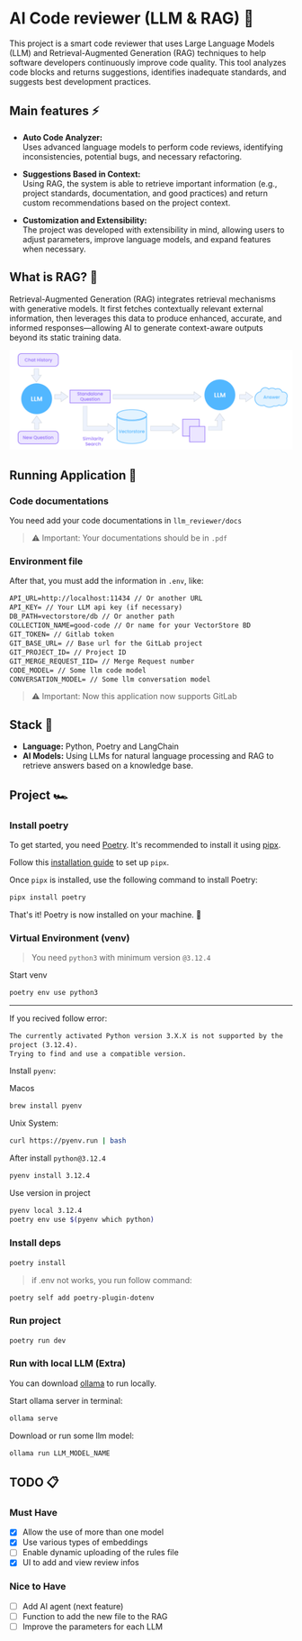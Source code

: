# AI Code reviewer (LLM & RAG) 🤖

This project is a smart code reviewer that uses Large Language Models (LLM) and Retrieval-Augmented Generation (RAG) techniques to help software developers continuously improve code quality.
This tool analyzes code blocks and returns suggestions, identifies inadequate standards, and suggests best development practices.

## Main features ⚡️

- **Auto Code Analyzer:**  
  Uses advanced language models to perform code reviews, identifying inconsistencies, potential bugs, and necessary refactoring.

- **Suggestions Based in Context:**  
  Using RAG, the system is able to retrieve important information (e.g., project standards, documentation, and good practices) and return custom recommendations based on the project context.

- **Customization and Extensibility:**  
  The project was developed with extensibility in mind, allowing users to adjust parameters, improve language models, and expand features when necessary.

## What is RAG? 🤨

Retrieval-Augmented Generation (RAG) integrates retrieval mechanisms with generative models. It first fetches contextually relevant external information, then leverages this data to produce enhanced, accurate, and informed responses—allowing AI to generate context-aware outputs beyond its static training data.

<img src="docs/rag.png" />

## Running Application 👀

### Code documentations

You need add your code documentations in `llm_reviewer/docs`

> ⚠️ Important: Your documentations should be in `.pdf`

### Environment file

After that, you must add the information in `.env`, like:

```
API_URL=http://localhost:11434 // Or another URL
API_KEY= // Your LLM api key (if necessary)
DB_PATH=vectorstore/db // Or another path
COLLECTION_NAME=good-code // Or name for your VectorStore BD
GIT_TOKEN= // Gitlab token
GIT_BASE_URL= // Base url for the GitLab project
GIT_PROJECT_ID= // Project ID
GIT_MERGE_REQUEST_IID= // Merge Request number
CODE_MODEL= // Some llm code model
CONVERSATION_MODEL= // Some llm conversation model
```

> ⚠️ Important: Now this application now supports GitLab

## Stack 🧩

- **Language:** Python, Poetry and LangChain
- **AI Models:** Using LLMs for natural language processing and RAG to retrieve answers based on a knowledge base.

## Project 🏎️

### Install poetry

To get started, you need [Poetry](https://python-poetry.org/). It's recommended to install it using [pipx](https://pipx.pypa.io/stable/).

Follow this [installation guide](https://pipx.pypa.io/stable/installation/) to set up `pipx`.

Once `pipx` is installed, use the following command to install Poetry:

```bash
pipx install poetry
```

That's it! Poetry is now installed on your machine. 🚀

### Virtual Environment (venv)

> You need `python3` with minimum version `@3.12.4`

Start venv

```bash
poetry env use python3
```

---

If you recived follow error:

```
The currently activated Python version 3.X.X is not supported by the project (3.12.4).
Trying to find and use a compatible version.
```

Install `pyenv`:

Macos

```bash
brew install pyenv
```

Unix System:

```bash
curl https://pyenv.run | bash
```

After install `python@3.12.4`

```bash
pyenv install 3.12.4
```

Use version in project

```bash
pyenv local 3.12.4
poetry env use $(pyenv which python)
```

### Install deps

```bash
poetry install
```

> if .env not works, you run follow command:

```bash
poetry self add poetry-plugin-dotenv
```

### Run project

```bash
poetry run dev
```

### Run with local LLM (Extra)

You can download [ollama](https://ollama.com/) to run locally.

Start ollama server in terminal:

```bash
ollama serve
```

Download or run some llm model:

```bash
ollama run LLM_MODEL_NAME
```

## TODO 📋

### Must Have

- [x] Allow the use of more than one model
- [x] Use various types of embeddings
- [ ] Enable dynamic uploading of the rules file
- [x] UI to add and view review infos

### Nice to Have

- [ ] Add AI agent (next feature)
- [ ] Function to add the new file to the RAG
- [ ] Improve the parameters for each LLM
